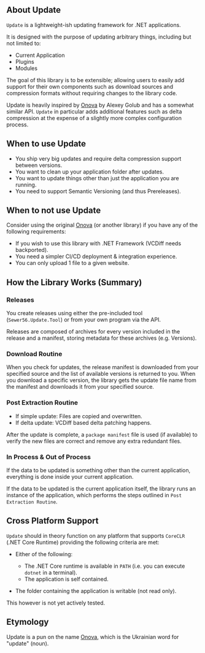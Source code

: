 ## About Update

`Update` is a lightweight-ish updating framework for .NET applications. 

It is designed with the purpose of updating arbitrary things, including but not limited to:  
- Current Application  
- Plugins  
- Modules  

The goal of this library is to be extensible; allowing users to easily add support for their own components such as download sources and compression formats without requiring changes to the library code.

Update is heavily inspired by [Onova](https://github.com/Tyrrrz/Onova) by Alexey Golub and has a somewhat similar API. `Update` in particular adds additional features such as delta compression at the expense of a slightly more complex configuration process.

## When to use Update

- You ship very big updates and require delta compression support between versions.
- You want to clean up your application folder after updates.
- You want to update things other than just the application you are running.
- You need to support Semantic Versioning (and thus Prereleases).

## When to not use Update

Consider using the original [Onova](https://github.com/Tyrrrz/Onova) (or another library) if you have any of the following requirements:

- If you wish to use this library with .NET Framework (VCDiff needs backported).
- You need a simpler CI/CD deployment & integration experience.
- You can only upload 1 file to a given website.

## How the Library Works (Summary)

### Releases
You create releases using either the pre-included tool (`Sewer56.Update.Tool`) or from your own program via the API.

Releases are composed of archives for every version included in the release and a manifest, storing metadata for these archives (e.g. Versions).

### Download Routine

When you check for updates, the release manifest is downloaded from your specified source and the list of available versions is returned to you. When you download a specific version, the library gets the update file name from the manifest and downloads it from your specified source.

### Post Extraction Routine
- If simple update: Files are copied and overwritten.
- If delta update: VCDiff based delta patching happens.

After the update is complete, a `package manifest` file is used (if available) to verify the new files are correct and remove any extra redundant files. 

### In Process & Out of Process

If the data to be updated is something other than the current application, everything is done inside your current application.

If the data to be updated is the current application itself, the library runs an instance of the application, which performs the steps outlined in `Post Extraction Routine`.

## Cross Platform Support

`Update` should in theory function on any platform that supports `CoreCLR` (.NET Core Runtime) providing the following criteria are met:

- Either of the following: 
    - The .NET Core runtime is available in `PATH` (i.e. you can execute `dotnet` in a terminal).
    - The application is self contained.  

- The folder containing the application is writable (not read only). 

This however is not yet actively tested.

## Etymology

Update is a pun on the name [Onova](https://github.com/Tyrrrz/Onova), which is the Ukrainian word for "update" (noun).